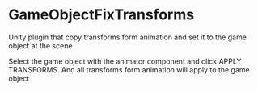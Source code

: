 # GameObjectFixTransforms

Unity plugin that copy transforms form animation and set it to the game object at the scene

Select the game object with the animator component and click APPLY TRANSFORMS. And all transforms form animation will apply to the game object
